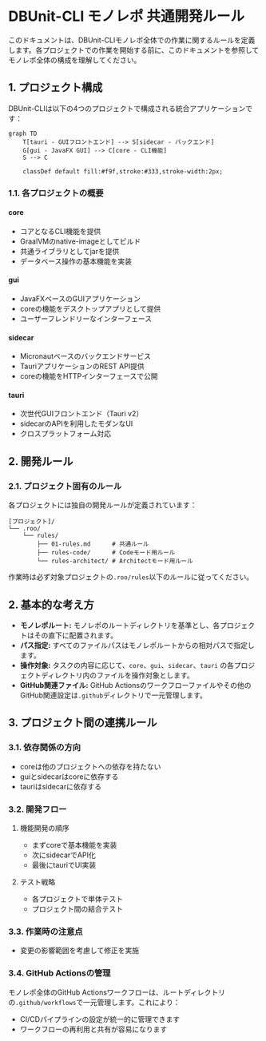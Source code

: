 # DBUnit-CLI モノレポ 共通開発ルール

このドキュメントは、DBUnit-CLIモノレポ全体での作業に関するルールを定義します。各プロジェクトでの作業を開始する前に、このドキュメントを参照してモノレポ全体の構成を理解してください。

## 1. プロジェクト構成

DBUnit-CLIは以下の4つのプロジェクトで構成される統合アプリケーションです：

```mermaid
graph TD
    T[tauri - GUIフロントエンド] --> S[sidecar - バックエンド]
    G[gui - JavaFX GUI] --> C[core - CLI機能]
    S --> C
    
    classDef default fill:#f9f,stroke:#333,stroke-width:2px;
```

### 1.1. 各プロジェクトの概要

#### core
- コアとなるCLI機能を提供
- GraalVMのnative-imageとしてビルド
- 共通ライブラリとしてjarを提供
- データベース操作の基本機能を実装

#### gui
- JavaFXベースのGUIアプリケーション
- coreの機能をデスクトップアプリとして提供
- ユーザーフレンドリーなインターフェース

#### sidecar
- Micronautベースのバックエンドサービス
- TauriアプリケーションのREST API提供
- coreの機能をHTTPインターフェースで公開

#### tauri
- 次世代GUIフロントエンド（Tauri v2）
- sidecarのAPIを利用したモダンなUI
- クロスプラットフォーム対応

## 2. 開発ルール

### 2.1. プロジェクト固有のルール

各プロジェクトには独自の開発ルールが定義されています：

```
[プロジェクト]/
└── .roo/
    └── rules/
        ├── 01-rules.md      # 共通ルール
        ├── rules-code/      # Codeモード用ルール
        └── rules-architect/ # Architectモード用ルール
```

作業時は必ず対象プロジェクトの`.roo/rules`以下のルールに従ってください。

## 2. 基本的な考え方

-   **モノレポルート:** モノレポのルートディレクトリを基準とし、各プロジェクトはその直下に配置されます。
-   **パス指定:** すべてのファイルパスはモノレポルートからの相対パスで指定します。
-   **操作対象:** タスクの内容に応じて、`core`、`gui`、`sidecar`、`tauri` の各プロジェクトディレクトリ内のファイルを操作対象とします。
-   **GitHub関連ファイル:** GitHub Actionsのワークフローファイルやその他のGitHub関連設定は`.github`ディレクトリで一元管理します。

## 3. プロジェクト間の連携ルール

### 3.1. 依存関係の方向

- coreは他のプロジェクトへの依存を持たない
- guiとsidecarはcoreに依存する
- tauriはsidecarに依存する

### 3.2. 開発フロー

1. 機能開発の順序
   - まずcoreで基本機能を実装
   - 次にsidecarでAPI化
   - 最後にtauriでUI実装

2. テスト戦略
   - 各プロジェクトで単体テスト
   - プロジェクト間の結合テスト

### 3.3. 作業時の注意点

- 変更の影響範囲を考慮して修正を実施

### 3.4. GitHub Actionsの管理

モノレポ全体のGitHub Actionsワークフローは、ルートディレクトリの`.github/workflows`で一元管理します。これにより：
- CI/CDパイプラインの設定が統一的に管理できます
- ワークフローの再利用と共有が容易になります